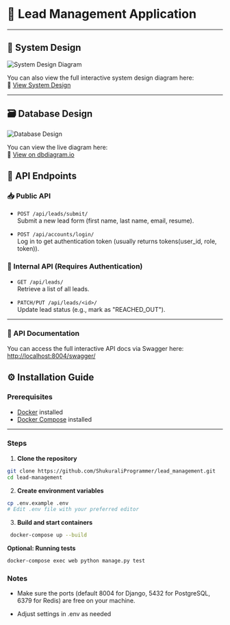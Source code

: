 # 🧾 Lead Management Application


---

## 🧱 System Design

![System Design Diagram](https://i.postimg.cc/PrNGyhsW/Copy-of-lead-management-sys-design-drawio.png)

You can also view the full interactive system design diagram here:  
🔗 [View System Design](https://app.diagrams.net/?splash=0#G11fVxeiPvarrCkrntGL6YLDcO9IEQavrz#%7B%22pageId%22%3A%22ZP3VNHhl2aMxR3FIKjDi%22%7D)


---

## 🗃️ Database Design

![Database Design](https://i.postimg.cc/fL6Hv4xK/Lead-management-db-design.png)

You can view the live diagram here:  
🔗 [View on dbdiagram.io](https://dbdiagram.io/d/Lead_management_db_design-682f1361b9f7446da3b003ae)


## 🔌 API Endpoints

### 📥 Public API

- `POST /api/leads/submit/`  
  Submit a new lead form (first name, last name, email, resume).


- `POST /api/accounts/login/`  
  Log in to get authentication token (usually returns tokens(user_id, role, token)).


### 🔐 Internal API (Requires Authentication)

- `GET /api/leads/`  
  Retrieve a list of all leads.


- `PATCH/PUT /api/leads/<id>/`  
  Update lead status (e.g., mark as "REACHED_OUT").


---

### 📄 API Documentation

You can access the full interactive API docs via Swagger here:  
[http://localhost:8004/swagger/](http://localhost:8000/swagger/)


## ⚙️ Installation Guide

### Prerequisites

- [Docker](https://docs.docker.com/get-docker/) installed
- [Docker Compose](https://docs.docker.com/compose/install/) installed

---

### Steps

1. **Clone the repository**

```bash
git clone https://github.com/ShukuraliProgrammer/lead_management.git
cd lead-management
```

2. **Create environment variables**
```bash
cp .env.example .env
# Edit .env file with your preferred editor
```

3. **Build and start containers**
```bash
 docker-compose up --build
```

**Optional: Running tests**
```bash
docker-compose exec web python manage.py test
```

### Notes
- Make sure the ports (default 8004 for Django, 5432 for PostgreSQL, 6379 for Redis) are free on your machine.

- Adjust settings in .env as needed